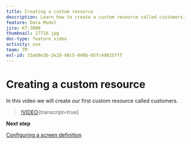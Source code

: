 ```yaml
---
title: Creating a custom resource
description: Learn how to create a custom resource called customers.
feature: Data Model
jira: KT-3000
thumbnail: 27716.jpg
doc-type: feature video
activity: use
team: TM
exl-id: 33a68e3b-2e28-48c5-840b-05fc49825fff
---
```

# Creating a custom resource

In this video we will create our first custom resource called customers.

>[!VIDEO](https://video.tv.adobe.com/v/27716?learn=on){transcript=true}

**Next step**

[Configuring a screen definition](./configuring-a-screen-definition-for-a-custom-resource.md)
